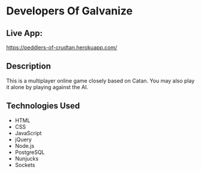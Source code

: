 # Developers Of Galvanize

## Live App:
https://peddlers-of-crudtan.herokuapp.com/

## Description

This is a multiplayer online game closely based on Catan.  You may also play it alone by playing against the AI.

## Technologies Used

- HTML
- CSS
- JavaScript
- jQuery
- Node.js
- PostgreSQL
- Nunjucks
- Sockets
